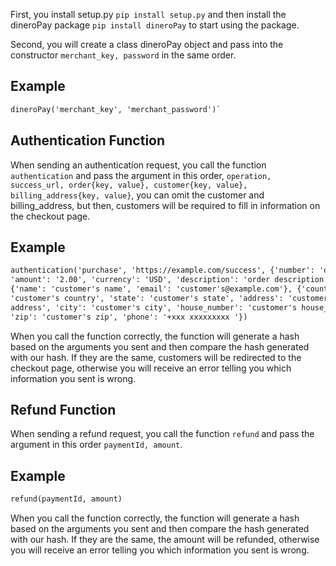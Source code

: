 First, you install setup.py `pip install setup.py` and then install the dineroPay package `pip install dineroPay` to start using the package.

Second, you will create a class dineroPay object and pass into the constructor `merchant_key, password` in the same order.

## Example

```html
dineroPay('merchant_key', 'merchant_password')`
```

## Authentication Function

When sending an authentication request, you call the function `authentication` and pass the argument in this order, `operation, success_url, order{key, value}, customer{key, value}, billing_address{key, value}`, you can omit the customer and billing_address, but then, customers will be required to fill in information on the checkout page.

## Example

```html
authentication('purchase', 'https://example.com/success', {'number': 'order id',
'amount': '2.00', 'currency': 'USD', 'description': 'order description'},
{'name': 'customer's name', 'email': 'customer's@example.com'}, {'country':
'customer's country', 'state': 'customer's state', 'address': 'customer's
address', 'city': 'customer's city', 'house_number': 'customer's house_number',
'zip': 'customer's zip', 'phone': '+xxx xxxxxxxxx '})
```

When you call the function correctly, the function will generate a hash based on the arguments you sent and then compare the hash generated with our hash. If they are the same, customers will be redirected to the checkout page, otherwise you will receive an error telling you which information you sent is wrong.

## Refund Function

When sending a refund request, you call the function `refund` and pass the argument in this order `paymentId, amount`.

## Example

```html
refund(paymentId, amount)
```

When you call the function correctly, the function will generate a hash based on the arguments you sent and then compare the hash generated with our hash. If they are the same, the amount will be refunded, otherwise you will receive an error telling you which information you sent is wrong.
